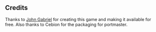 ## Credits

Thanks to [John Gabriel](https://bitbucket.org/JohnGabrielUK/fire-and-fondness-2/) for creating this game and making it available for free.  Also thanks to Cebion for the packaging for portmaster.


